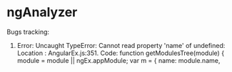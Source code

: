 # ngAnalyzer


Bugs tracking:


1. Error:     Uncaught TypeError: Cannot read property 'name' of undefined:
   Location : AngularEx.js:351.
   Code:
     function getModulesTree(module) {
        module = module || ngEx.appModule;
        var m = {
            name: module.name,
